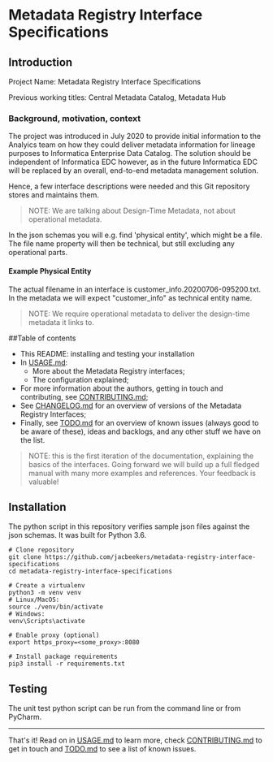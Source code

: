 # Metadata Registry Interface Specifications

## Introduction

Project Name: Metadata Registry Interface Specifications

Previous working titles: Central Metadata Catalog, Metadata Hub

### Background, motivation, context

The project was introduced in July 2020 to provide initial information to the Analyics team on how they could deliver metadata information for lineage purposes to Informatica Enterprise Data Catalog. The solution should be independent of Informatica EDC however, as in the future Informatica EDC will be replaced by an overall, end-to-end metadata management solution.

Hence, a few interface descriptions were needed and this Git repository stores and maintains them.

>NOTE: We are talking about Design-Time Metadata, not about operational metadata.

In the json schemas you will e.g. find 'physical entity', which might be a file. The file name property will then be technical, but still excluding any operational parts.

#### Example Physical Entity

The actual filename in an interface is customer_info.20200706-095200.txt. 
In the metadata we will expect "customer_info" as technical entity name.

>NOTE: We require operational metadata to deliver the design-time metadata it links to. 


##Table of contents

* This README: installing and testing your installation
* In [USAGE.md](USAGE.md):
  * More about the Metadata Registry interfaces;
  * The configuration explained;
* For more information about the authors, getting in touch and contributing, see [CONTRIBUTING.md](CONTRIBUTING.md);
* See [CHANGELOG.md](CHANGELOG.md) for an overview of versions of the Metadata Registry Interfaces;
* Finally, see [TODO.md](TODO.md) for an overview of known issues (always good to be aware of these), ideas and backlogs, and any other stuff we have on the list.

> NOTE: this is the first iteration of the documentation, explaining the basics of the interfaces. Going forward we will build up a full fledged manual with many more examples and references. Your feedback is valuable!

## Installation

The python script in this repository verifies sample json files against the json schemas.
It was built for Python 3.6.

```
# Clone repository
git clone https://github.com/jacbeekers/metadata-registry-interface-specifications
cd metadata-registry-interface-specifications

# Create a virtualenv
python3 -m venv venv
# Linux/MacOS:
source ./venv/bin/activate
# Windows:
venv\Scripts\activate

# Enable proxy (optional)
export https_proxy=<some_proxy>:8080

# Install package requirements
pip3 install -r requirements.txt
```

## Testing
The unit test python script can be run from the command line or from PyCharm.

---
That's it! Read on in [USAGE.md](USAGE.md) to learn more, check [CONTRIBUTING.md](CONTRIBUTING.md) to get in touch and [TODO.md](TODO.md) to see a list of known issues.
